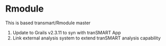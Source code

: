 # Rmodule
This is based transmart/Rmodule master
1. Update to Grails v2.3.11 to syn with tranSMART App
2. Link external analysis system to extend tranSMART analysis capability
